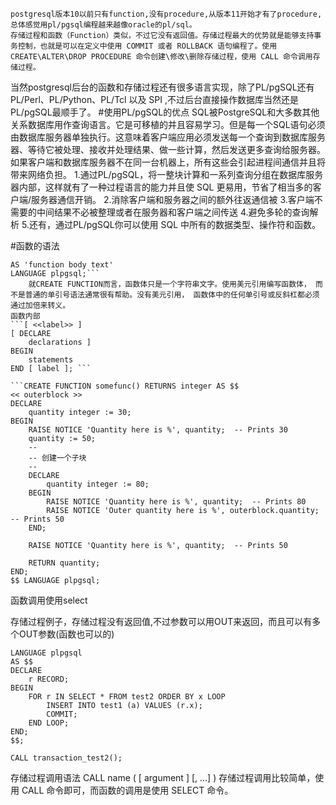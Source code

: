     postgresql版本10以前只有function,没有procedure,从版本11开始才有了procedure,总体感觉用pl/pgsql编程越来越像oracle的pl/sql。
	存储过程和函数（Function）类似，不过它没有返回值。存储过程最大的优势就是能够支持事务控制，也就是可以在定义中使用 COMMIT 或者 ROLLBACK 语句编程了。使用 CREATE\ALTER\DROP PROCEDURE 命令创建\修改\删除存储过程，使用 CALL 命令调用存储过程。
当然postgresql后台的函数和存储过程还有很多语言实现，除了PL/pgSQL还有PL/Perl、PL/Python、PL/Tcl 以及 SPI ,不过后台直接操作数据库当然还是PL/pgSQL最顺手了。
  #使用PL/pgSQL的优点
  SQL被PostgreSQL和大多数其他关系数据库用作查询语言。它是可移植的并且容易学习。但是每一个SQL语句必须由数据库服务器单独执行。这意味着客户端应用必须发送每一个查询到数据库服务器、等待它被处理、接收并处理结果、做一些计算，然后发送更多查询给服务器。如果客户端和数据库服务器不在同一台机器上，所有这些会引起进程间通信并且将带来网络负担。
  1.通过PL/pgSQL，将一整块计算和一系列查询分组在数据库服务器内部，这样就有了一种过程语言的能力并且使 SQL 更易用，节省了相当多的客户端/服务器通信开销。
  2.消除客户端和服务器之间的额外往返通信被
  3.客户端不需要的中间结果不必被整理或者在服务器和客户端之间传送
  4.避免多轮的查询解析 
  5.还有，通过PL/pgSQL你可以使用 SQL 中所有的数据类型、操作符和函数。

   #函数的语法
```CREATE FUNCTION somefunc(integer, text) RETURNS integer
AS 'function body text'
LANGUAGE plpgsql;```
    就CREATE FUNCTION而言，函数体只是一个字符串文字。使用美元引用编写函数体， 而不是普通的单引号语法通常很有帮助。没有美元引用， 函数体中的任何单引号或反斜杠都必须通过加倍来转义。
函数内部
```[ <<label>> ]
[ DECLARE
    declarations ]
BEGIN
    statements
END [ label ]; ```

```CREATE FUNCTION somefunc() RETURNS integer AS $$
<< outerblock >>
DECLARE
    quantity integer := 30;
BEGIN
    RAISE NOTICE 'Quantity here is %', quantity;  -- Prints 30
    quantity := 50;
    --
    -- 创建一个子块
    --
    DECLARE
        quantity integer := 80;
    BEGIN
        RAISE NOTICE 'Quantity here is %', quantity;  -- Prints 80
        RAISE NOTICE 'Outer quantity here is %', outerblock.quantity;  -- Prints 50
    END;

    RAISE NOTICE 'Quantity here is %', quantity;  -- Prints 50

    RETURN quantity;
END;
$$ LANGUAGE plpgsql;
```

函数调用使用select

存储过程例子，存储过程没有返回值,不过参数可以用OUT来返回，而且可以有多个OUT参数(函数也可以的)
```CREATE PROCEDURE transaction_test2()
LANGUAGE plpgsql
AS $$
DECLARE
    r RECORD;
BEGIN
    FOR r IN SELECT * FROM test2 ORDER BY x LOOP
        INSERT INTO test1 (a) VALUES (r.x);
        COMMIT;
    END LOOP;
END;
$$;

CALL transaction_test2();
```

存储过程调用语法
CALL name ( [ argument ] [, ...] )
存储过程调用比较简单，使用 CALL 命令即可，而函数的调用是使用 SELECT 命令。
